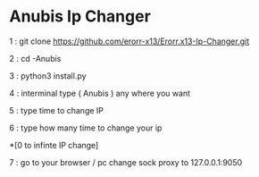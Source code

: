 # Anubis Ip Changer

1 : git clone https://github.com/erorr-x13/Erorr.x13-Ip-Changer.git

2 : cd -Anubis

3 : python3 install.py

4 : interminal type ( Anubis ) any where you want
  
5 : type time to change IP

6 : type how many time to change your ip 

*[0 to infinte IP change]

7 : go to your browser / pc  change sock proxy to 127.0.0.1:9050

